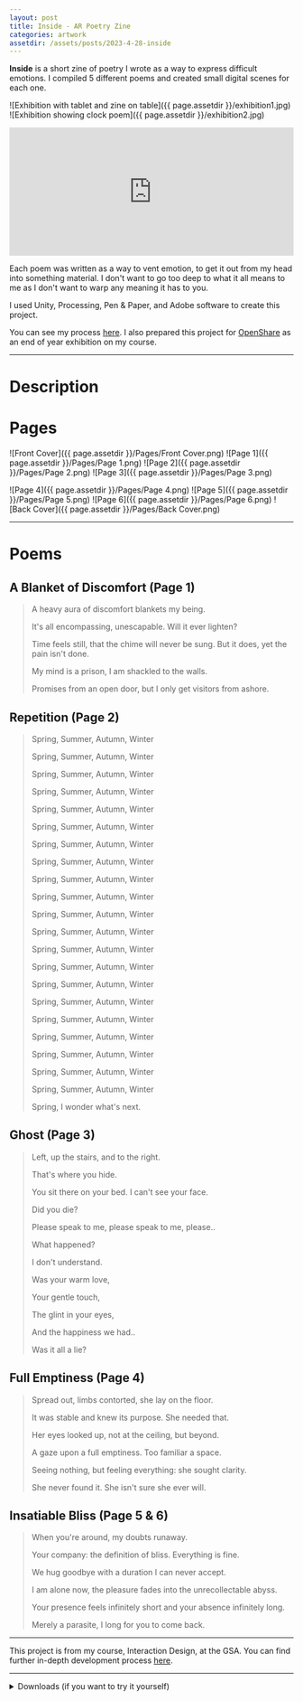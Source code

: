 ```yaml
---
layout: post
title: Inside - AR Poetry Zine
categories: artwork
assetdir: /assets/posts/2023-4-28-inside
---
```


**Inside** is a short zine of poetry I wrote as a way to express difficult emotions. I compiled 5 different poems and created small digital scenes for each one. 

![Exhibition with tablet and zine on table]({{ page.assetdir }}/exhibition1.jpg)
![Exhibition showing clock poem]({{ page.assetdir }}/exhibition2.jpg)

<div style="padding:45% 0 0 0;position:relative;"><iframe src="https://player.vimeo.com/video/821746331?h=00c46a06db&byline=0&portrait=0" style="position:absolute;top:0;left:0;width:100%;height:100%;" frameborder="0" allow="autoplay; fullscreen; picture-in-picture" allowfullscreen></iframe></div><script src="https://player.vimeo.com/api/player.js"></script>

Each poem was written as a way to vent emotion, to get it out from my head into something material. I don't want to go too deep to what it all means to me as I don't want to warp any meaning it has to you.

I used Unity, Processing, Pen & Paper, and Adobe software to create this project.

You can see my process [here](https://allyradomski.art/year2/extended-reality). I also prepared this project for [OpenShare](https://allyradomski.art/year2/openshare) as an end of year exhibition on my course.

---

# Description



# Pages

![Front Cover]({{ page.assetdir }}/Pages/Front Cover.png)
![Page 1]({{ page.assetdir }}/Pages/Page 1.png)
![Page 2]({{ page.assetdir }}/Pages/Page 2.png)
![Page 3]({{ page.assetdir }}/Pages/Page 3.png)

![Page 4]({{ page.assetdir }}/Pages/Page 4.png)
![Page 5]({{ page.assetdir }}/Pages/Page 5.png)
![Page 6]({{ page.assetdir }}/Pages/Page 6.png)
![Back Cover]({{ page.assetdir }}/Pages/Back Cover.png)

---

# Poems

## A Blanket of Discomfort (Page 1)

>A heavy aura of discomfort blankets my being.
>
>It's all encompassing, unescapable. Will it ever lighten?
>
>Time feels still, that the chime will never be sung. But it does, yet the pain isn't done.
>
>My mind is a prison, I am shackled to the walls.
>
>Promises from an open door, but I only get visitors from ashore. 

## Repetition (Page 2)

>Spring, Summer, Autumn, Winter
>
>Spring, Summer, Autumn, Winter
>
>Spring, Summer, Autumn, Winter
>
>Spring, Summer, Autumn, Winter
>
>Spring, Summer, Autumn, Winter
>
>Spring, Summer, Autumn, Winter
>
>Spring, Summer, Autumn, Winter
>
>Spring, Summer, Autumn, Winter
>
>Spring, Summer, Autumn, Winter
>
>Spring, Summer, Autumn, Winter
>
>Spring, Summer, Autumn, Winter
>
>Spring, Summer, Autumn, Winter
>
>Spring, Summer, Autumn, Winter
>
>Spring, Summer, Autumn, Winter
>
>Spring, Summer, Autumn, Winter
>
>Spring, Summer, Autumn, Winter
>
>Spring, Summer, Autumn, Winter
>
>Spring, Summer, Autumn, Winter
>
>Spring, Summer, Autumn, Winter
>
>Spring, Summer, Autumn, Winter
>
>Spring, Summer, Autumn, Winter
>
>Spring, I wonder what's next.

## Ghost (Page 3)

>Left, up the stairs, and to the right.
>
>That's where you hide.
>
>You sit there on your bed. I can't see your face.
>
>Did you die?
>
>Please speak to me, please speak to me, please..
>
>What happened?
>
>I don't understand.
>
>Was your warm love,
>
>Your gentle touch,
>
>The glint in your eyes,
>
>And the happiness we had..
>
>Was it all a lie?

## Full Emptiness (Page 4)

>Spread out, limbs contorted, she lay on the floor.
>
>It was stable and knew its purpose. She needed that.
>
>Her eyes looked up, not at the ceiling, but beyond.
>
>A gaze upon a full emptiness. Too familiar a space.
>
>Seeing nothing, but feeling everything: she sought clarity.
>
>She never found it. She isn't sure she ever will.

## Insatiable Bliss (Page 5 & 6)

>When you're around, my doubts runaway.
>
>Your company: the definition of bliss. Everything is fine.
>
>We hug goodbye with a duration I can never accept.
>
>I am alone now, the pleasure fades into the unrecollectable abyss.
>
>Your presence feels infinitely short and your absence infinitely long. 
>
>Merely a parasite, I long for you to come back.

---

This project is from my course, Interaction Design, at the GSA. You can find further in-depth development process [here](https://allyradomski.art/year2/extended-reality).

---

<details>
    <summary>Downloads (if you want to try it yourself)</summary>
    <a href="{{ site.baseurl }}/files/Inside/AR Zine.apk">APK</a>
    <p></p>
    <a href="{{ site.baseurl }}/files/Inside/Zine.png">Zine Spread (A3)</a>
</details>



